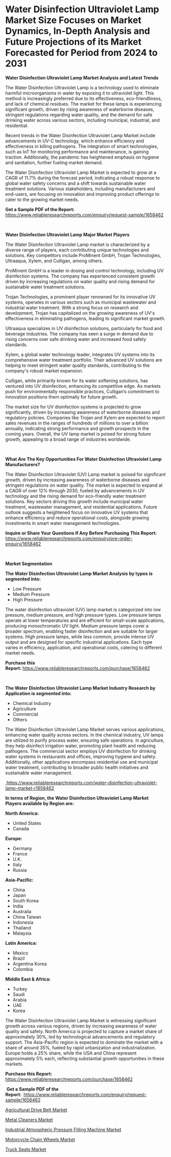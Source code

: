<p><h1>Water Disinfection Ultraviolet Lamp Market Size Focuses on Market Dynamics, In-Depth Analysis and Future Projections of its Market Forecasted for Period from 2024 to 2031</h1></p><p><strong>Water Disinfection Ultraviolet Lamp Market Analysis and Latest Trends</strong></p>
<p><p>The Water Disinfection Ultraviolet Lamp is a technology used to eliminate harmful microorganisms in water by exposing it to ultraviolet light. This method is increasingly preferred due to its effectiveness, eco-friendliness, and lack of chemical residues. The market for these lamps is experiencing significant growth, driven by rising awareness of waterborne diseases, stringent regulations regarding water quality, and the demand for safe drinking water across various sectors, including municipal, industrial, and residential.</p><p>Recent trends in the Water Disinfection Ultraviolet Lamp Market include advancements in UV-C technology, which enhance efficiency and effectiveness in killing pathogens. The integration of smart technologies, such as IoT for monitoring performance and maintenance, is gaining traction. Additionally, the pandemic has heightened emphasis on hygiene and sanitation, further fueling market demand. </p><p>The Water Disinfection Ultraviolet Lamp Market is expected to grow at a CAGR of 11.7% during the forecast period, indicating a robust response to global water safety concerns and a shift towards sustainable water treatment solutions. Various stakeholders, including manufacturers and end-users, are focusing on innovation and improving product offerings to cater to the growing market needs.</p></p>
<p><strong>Get a Sample PDF of the Report:&nbsp;</strong> <a href="https://www.reliableresearchreports.com/enquiry/request-sample/1658462?utm_campaign=11&utm_medium=2&utm_source=Github&utm_content=ia&utm_term=09122024&utm_id=water-disinfection-ultraviolet-lamp">https://www.reliableresearchreports.com/enquiry/request-sample/1658462</a></p>
<p>&nbsp;</p>
<p><strong>Water Disinfection Ultraviolet Lamp Major Market Players</strong></p>
<p><p>The Water Disinfection Ultraviolet Lamp market is characterized by a diverse range of players, each contributing unique technologies and solutions. Key competitors include ProMinent GmbH, Trojan Technologies, Ultraaqua, Xylem, and Culligan, among others. </p><p>ProMinent GmbH is a leader in dosing and control technology, including UV disinfection systems. The company has experienced consistent growth driven by increasing regulations on water quality and rising demand for sustainable water treatment solutions. </p><p>Trojan Technologies, a prominent player renowned for its innovative UV systems, operates in various sectors such as municipal wastewater and industrial water treatment. With a strong focus on research and development, Trojan has capitalized on the growing awareness of UV's effectiveness in eliminating pathogens, leading to significant market growth.</p><p>Ultraaqua specializes in UV disinfection solutions, particularly for food and beverage industries. The company has seen a surge in demand due to rising concerns over safe drinking water and increased food safety standards.</p><p>Xylem, a global water technology leader, integrates UV systems into its comprehensive water treatment portfolio. Their advanced UV solutions are helping to meet stringent water quality standards, contributing to the company's robust market expansion.</p><p>Culligan, while primarily known for its water softening solutions, has ventured into UV disinfection, enhancing its competitive edge. As markets push for environmentally responsible practices, Culligan’s commitment to innovation positions them optimally for future growth.</p><p>The market size for UV disinfection systems is projected to grow significantly, driven by increasing awareness of waterborne diseases and regulatory policies. Companies like Trojan and Xylem are expected to report sales revenues in the ranges of hundreds of millions to over a billion annually, indicating strong performance and growth prospects in the coming years. Overall, the UV lamp market is poised for strong future growth, appealing to a broad range of industries worldwide.</p></p>
<p>&nbsp;</p>
<p><strong>What Are The Key Opportunities For Water Disinfection Ultraviolet Lamp Manufacturers?</strong></p>
<p><p>The Water Disinfection Ultraviolet (UV) Lamp market is poised for significant growth, driven by increasing awareness of waterborne diseases and stringent regulations on water quality. The market is expected to expand at a CAGR of over 12% through 2030, fueled by advancements in UV technology and the rising demand for eco-friendly water treatment solutions. Key sectors driving this growth include municipal water treatment, wastewater management, and residential applications. Future outlook suggests a heightened focus on innovative UV systems that enhance efficiency and reduce operational costs, alongside growing investments in smart water management technologies.</p></p>
<p><strong>Inquire or Share Your Questions If Any Before Purchasing This Report:</strong> <a href="https://www.reliableresearchreports.com/enquiry/pre-order-enquiry/1658462?utm_campaign=11&utm_medium=2&utm_source=Github&utm_content=ia&utm_term=09122024&utm_id=water-disinfection-ultraviolet-lamp">https://www.reliableresearchreports.com/enquiry/pre-order-enquiry/1658462</a></p>
<p>&nbsp;</p>
<p><strong>Market Segmentation</strong></p>
<p><strong>The Water Disinfection Ultraviolet Lamp Market Analysis by types is segmented into:</strong></p>
<p><ul><li>Low Pressure</li><li>Medium Pressure</li><li>High Pressure</li></ul></p>
<p><p>The water disinfection ultraviolet (UV) lamp market is categorized into low pressure, medium pressure, and high pressure types. Low pressure lamps operate at lower temperatures and are efficient for small-scale applications, producing monochromatic UV light. Medium pressure lamps cover a broader spectrum, enabling faster disinfection and are suitable for larger systems. High pressure lamps, while less common, provide intense UV output and are designed for specific industrial applications. Each type varies in efficiency, application, and operational costs, catering to different market needs.</p></p>
<p><strong>Purchase this Report:&nbsp;</strong><a href="https://www.reliableresearchreports.com/purchase/1658462?utm_campaign=11&utm_medium=2&utm_source=Github&utm_content=ia&utm_term=09122024&utm_id=water-disinfection-ultraviolet-lamp">https://www.reliableresearchreports.com/purchase/1658462</a></p>
<p>&nbsp;</p>
<p><strong>The Water Disinfection Ultraviolet Lamp Market Industry Research by Application is segmented into:</strong></p>
<p><ul><li>Chemical Industry</li><li>Agriculture</li><li>Commercial</li><li>Others</li></ul></p>
<p><p>The Water Disinfection Ultraviolet Lamp Market serves various applications, enhancing water quality across sectors. In the chemical industry, UV lamps are utilized to purify process water, ensuring safe operations. In agriculture, they help disinfect irrigation water, promoting plant health and reducing pathogens. The commercial sector employs UV disinfection for drinking water systems in restaurants and offices, improving hygiene and safety. Additionally, other applications encompass residential use and municipal water treatment, contributing to broader public health initiatives and sustainable water management.</p></p>
<p><a href="https://www.reliableresearchreports.com/water-disinfection-ultraviolet-lamp-market-r1658462?utm_campaign=11&utm_medium=2&utm_source=Github&utm_content=ia&utm_term=09122024&utm_id=water-disinfection-ultraviolet-lamp">&nbsp;https://www.reliableresearchreports.com/water-disinfection-ultraviolet-lamp-market-r1658462</a></p>
<p><strong>In terms of Region, the Water Disinfection Ultraviolet Lamp Market Players available by Region are:</strong></p>
<p>
    <p> <strong> North America: </strong>
        <ul>
            <li>United States</li>
            <li>Canada</li>
        </ul>
        </p> 
    <p> <strong> Europe: </strong>
        <ul>
            <li>Germany</li>
            <li>France</li>
            <li>U.K.</li>
            <li>Italy</li>
            <li>Russia</li>
        </ul>
        </p> 
    <p> <strong> Asia-Pacific: </strong>
        <ul>
            <li>China</li>
            <li>Japan</li>
            <li>South Korea</li>
            <li>India</li>
            <li>Australia</li>
            <li>China Taiwan</li>
            <li>Indonesia</li>
            <li>Thailand</li>
            <li>Malaysia</li>
        </ul>
        </p> 
    <p> <strong> Latin America: </strong>
        <ul>
            <li>Mexico</li>
            <li>Brazil</li>
            <li>Argentina Korea</li>
            <li>Colombia</li>
        </ul>
        </p> 
    <p> <strong> Middle East & Africa: </strong>
        <ul>
            <li>Turkey</li>
            <li>Saudi</li>
            <li>Arabia</li>
            <li>UAE</li>
            <li>Korea</li>
        </ul>
    </p>
    </p>
<p><p>The Water Disinfection Ultraviolet Lamp Market is witnessing significant growth across various regions, driven by increasing awareness of water quality and safety. North America is projected to capture a market share of approximately 30%, led by technological advancements and regulatory support. The Asia-Pacific region is expected to dominate the market with a share of around 35%, fueled by rapid urbanization and industrialization. Europe holds a 25% share, while the USA and China represent approximately 5% each, reflecting substantial growth opportunities in these markets.</p></p>
<p><strong>Purchase this Report: </strong><a href="https://www.reliableresearchreports.com/purchase/1658462?utm_campaign=11&utm_medium=2&utm_source=Github&utm_content=ia&utm_term=09122024&utm_id=water-disinfection-ultraviolet-lamp">https://www.reliableresearchreports.com/purchase/1658462</a></p>
<p>&nbsp;<strong>Get a Sample PDF of the Report:&nbsp;&nbsp;</strong><a href="https://www.reliableresearchreports.com/enquiry/request-sample/1658462?utm_campaign=11&utm_medium=2&utm_source=Github&utm_content=ia&utm_term=09122024&utm_id=water-disinfection-ultraviolet-lamp">https://www.reliableresearchreports.com/enquiry/request-sample/1658462</a></p>
<p><strong></strong></p>
<p><p><a href="https://github.com/gukenneth26571/Market-Research-Report-List-1/blob/main/agricultural-drive-belt-market.md?utm_campaign=11&utm_medium=2&utm_source=Github&utm_content=ia&utm_term=09122024&utm_id=water-disinfection-ultraviolet-lamp">Agricultural Drive Belt Market</a></p><p><a href="https://www.linkedin.com/pulse/th-score-market-0ptye?utm_campaign=11&utm_medium=2&utm_source=Github&utm_content=ia&utm_term=09122024&utm_id=water-disinfection-ultraviolet-lamp">Metal Cleaners Market</a></p><p><a href="https://github.com/ChiragRp1/Market-Research-Report-List-6/blob/main/industrial-atmospheric-pressure-filling-machine-market.md?utm_campaign=11&utm_medium=2&utm_source=Github&utm_content=ia&utm_term=09122024&utm_id=water-disinfection-ultraviolet-lamp">Industrial Atmospheric Pressure Filling Machine Market</a></p><p><a href="https://www.linkedin.com/pulse/data-global-motorcycle-chain-wheels-markets-share-size-growth-tse0e?utm_campaign=11&utm_medium=2&utm_source=Github&utm_content=ia&utm_term=09122024&utm_id=water-disinfection-ultraviolet-lamp">Motorcycle Chain Wheels Market</a></p><p><a href="https://www.linkedin.com/pulse/comprehensive-report-truck-seats-market-2024-2031-dynamics-z9ihe?utm_campaign=11&utm_medium=2&utm_source=Github&utm_content=ia&utm_term=09122024&utm_id=water-disinfection-ultraviolet-lamp">Truck Seats Market</a></p></p>